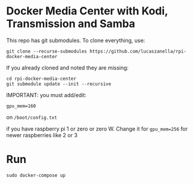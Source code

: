 # Docker Media Center with Kodi, Transmission and Samba

This repo has git submodules. To clone everything, use:

```
git clone --recurse-submodules https://github.com/lucaszanella/rpi-docker-media-center
```

If you already cloned and noted they are missing:

```
cd rpi-docker-media-center
git submodule update --init --recursive
```

IMPORTANT: you must add/edit:

```
gpu_mem=160
```
on `/boot/config.txt`

if you have raspberry pi 1 or zero or zero W. Change it for `gpu_mem=256` for newer raspberries like 2 or 3

# Run

```
sudo docker-compose up
```
